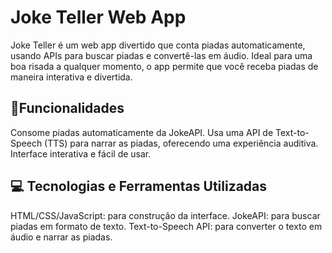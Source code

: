 # Joke Teller Web App
Joke Teller é um web app divertido que conta piadas automaticamente, usando APIs para buscar piadas e convertê-las em áudio. Ideal para uma boa risada a qualquer momento, o app permite que você receba piadas de maneira interativa e divertida.

## :star2:Funcionalidades
Consome piadas automaticamente da JokeAPI.
Usa uma API de Text-to-Speech (TTS) para narrar as piadas, oferecendo uma experiência auditiva.
Interface interativa e fácil de usar.
## :computer: Tecnologias e Ferramentas Utilizadas
HTML/CSS/JavaScript: para construção da interface.
JokeAPI: para buscar piadas em formato de texto.
Text-to-Speech API: para converter o texto em áudio e narrar as piadas.
